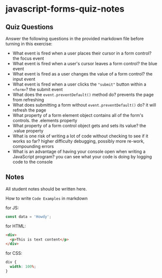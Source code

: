 # javascript-forms-quiz-notes

## Quiz Questions

Answer the following questions in the provided markdown file before turning in this exercise:

- What event is fired when a user places their cursor in a form control?
  the focus event
- What event is fired when a user's cursor leaves a form control?
  the blue event
- What event is fired as a user changes the value of a form control?
  the input event
- What event is fired when a user clicks the `"submit"` button within a `<form>`?
  the submit event
- What does the `event.preventDefault()` method do?
  prevents the page from refreshing
- What does submitting a form without `event.preventDefault()` do?
  it will refresh the page
- What property of a form element object contains all of the form's controls.
  the .elements property
- What property of a form control object gets and sets its value?
  the .value property
- What is one risk of writing a lot of code without checking to see if it works so far?
  higher difficulty debugging, possibly more re-work, compounding errors
- What is an advantage of having your console open when writing a JavaScript program?
  you can see what your code is doing by logging code to the console

## Notes

All student notes should be written here.

How to write `Code Examples` in markdown

for JS:

```javascript
const data = 'Howdy';
```

for HTML:

```html
<div>
  <p>This is text content</p>
</div>
```

for CSS:

```css
div {
  width: 100%;
}
```
